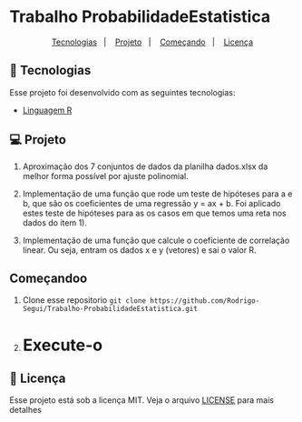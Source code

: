 <h1 align="center">

</h1>

# Trabalho ProbabilidadeEstatistica

<p align="center">
  <a href="#rocket-tecnologias">Tecnologias</a>&nbsp;&nbsp;&nbsp;|&nbsp;&nbsp;&nbsp;
  <a href="#💻-projeto">Projeto</a>&nbsp;&nbsp;&nbsp;|&nbsp;&nbsp;&nbsp;
  <a href="#começando">Começando</a>&nbsp;&nbsp;&nbsp;|&nbsp;&nbsp;&nbsp;
  <a href="#memo-licença">Licença</a>
</p>

## :rocket: Tecnologias

Esse projeto foi desenvolvido com as seguintes tecnologias:

- [Linguagem R](https://www.r-project.org/other-docs.html)

## 💻 Projeto

1) Aproximação dos 7 conjuntos de dados da planilha dados.xlsx da melhor forma possível por ajuste polinomial.

2) Implementação de uma função que rode um teste de hipóteses para a e b, que são os coeficientes de uma regressão y = ax + b. Foi aplicado estes teste 
de hipóteses para as os casos em que temos uma reta nos dados do item 1).

3) Implementação de uma função que calcule o coeficiente de correlação linear.
Ou seja, entram os dados x e y (vetores) e sai o valor R.


## Começandoo

 1. Clone esse repositorio ```git clone https://github.com/Rodrigo-Segui/Trabalho-ProbabilidadeEstatistica.git```
 2. # Execute-o
  
 ## :memo: Licença

Esse projeto está sob a licença MIT. Veja o arquivo [LICENSE](https://github.com/Rodrigo-Segui/Biblioteca-de-Grafos/blob/master/LICENSE) para mais detalhes






